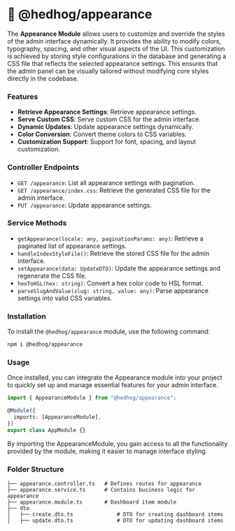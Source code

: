 # 🦔 @hedhog/appearance

The **Appearance Module** allows users to customize and override the styles of the admin interface dynamically. It provides the ability to modify colors, typography, spacing, and other visual aspects of the UI. This customization is achieved by storing style configurations in the database and generating a CSS file that reflects the selected appearance settings. This ensures that the admin panel can be visually tailored without modifying core styles directly in the codebase.

### Features

- **Retrieve Appearance Settings**: Retrieve appearance settings.
- **Serve Custom CSS**: Serve custom CSS for the admin interface.
- **Dynamic Updates**: Update appearance settings dynamically.
- **Color Conversion**: Convert theme colors to CSS variables.
- **Customization Support**: Support for font, spacing, and layout customization.

### Controller Endpoints

- `GET /appearance`: List all appearance settings with pagination.
- `GET /appearance/index.css`: Retrieve the generated CSS file for the admin interface.
- `PUT /appearance`: Update appearance settings.

### Service Methods

- `getAppearance(locale: any, paginationParams: any)`: Retrieve a paginated list of appearance settings.
- `handleIndexStyleFile()`: Retrieve the stored CSS file for the admin interface.
- `setAppearance(data: UpdateDTO)`: Update the appearance settings and regenerate the CSS file.
- `hexToHSL(hex: string)`: Convert a hex color code to HSL format.
- `parseSlugAndValue(slug: string, value: any)`: Parse appearance settings into valid CSS variables.

### Installation

To install the `@hedhog/appearance` module, use the following command:

```bash
npm i @hedhog/appearance
```

### Usage

Once installed, you can integrate the Appearance module into your project to quickly set up and manage essential features for your admin interface.

```typescript
import { AppearanceModule } from "@hedhog/appearance";

@Module({
  imports: [AppearanceModule],
})
export class AppModule {}
```

By importing the AppearanceModule, you gain access to all the functionality provided by the module, making it easier to manage interface styling.

### Folder Structure

```plaintext
├── appearance.controller.ts   # Defines routes for appearance
├── appearance.service.ts      # Contains business logic for appearance
├── appearance.module.ts       # Dashboard item module
├── dto
│   ├── create.dto.ts              # DTO for creating dashboard items
│   ├── update.dto.ts              # DTO for updating dashboard items
```
